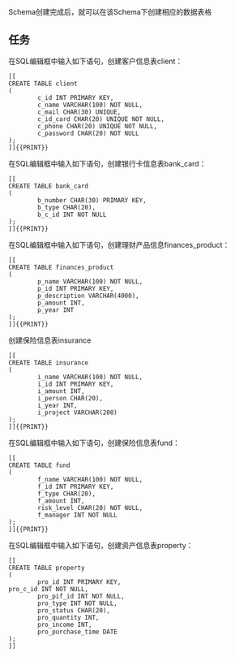 Schema创建完成后，就可以在该Schema下创建相应的数据表格

## 任务 

在SQL编辑框中输入如下语句，创建客户信息表client：

```
[[
CREATE TABLE client
(
        c_id INT PRIMARY KEY,
        c_name VARCHAR(100) NOT NULL,
        c_mail CHAR(30) UNIQUE,
        c_id_card CHAR(20) UNIQUE NOT NULL,
        c_phone CHAR(20) UNIQUE NOT NULL,
        c_password CHAR(20) NOT NULL
);
]]{{PRINT}}
```

在SQL编辑框中输入如下语句，创建银行卡信息表bank_card：

```
[[
CREATE TABLE bank_card
(
        b_number CHAR(30) PRIMARY KEY,
        b_type CHAR(20),
        b_c_id INT NOT NULL
);
]]{{PRINT}}
```

在SQL编辑框中输入如下语句，创建理财产品信息finances_product：
```
[[
CREATE TABLE finances_product
(
        p_name VARCHAR(100) NOT NULL,
        p_id INT PRIMARY KEY,
        p_description VARCHAR(4000),
        p_amount INT,
        p_year INT
);
]]{{PRINT}}
```

创建保险信息表insurance

```
[[
CREATE TABLE insurance
(
        i_name VARCHAR(100) NOT NULL,
        i_id INT PRIMARY KEY,
        i_amount INT,
        i_person CHAR(20),
        i_year INT,
        i_project VARCHAR(200)
);
]]{{PRINT}}
```

在SQL编辑框中输入如下语句，创建保险信息表fund：
```
[[
CREATE TABLE fund
(
        f_name VARCHAR(100) NOT NULL,
        f_id INT PRIMARY KEY,
        f_type CHAR(20),
        f_amount INT,
        risk_level CHAR(20) NOT NULL,
        f_manager INT NOT NULL
);
]]{{PRINT}}
```

在SQL编辑框中输入如下语句，创建资产信息表property：
```
[[
CREATE TABLE property
(
        pro_id INT PRIMARY KEY,
pro_c_id INT NOT NULL,
        pro_pif_id INT NOT NULL,
        pro_type INT NOT NULL,
        pro_status CHAR(20),
        pro_quantity INT,
        pro_income INT,
        pro_purchase_time DATE
);
]]
```
